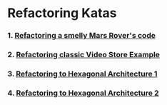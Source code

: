 # Refactoring Katas

### 1. [Refactoring a smelly Mars Rover's code](https://github.com/codesai/code-smells-refactoring-course-php/tree/master/01-refactoring-smelly-mars-rover)

### 2. [Refactoring classic Video Store Example](https://github.com/codesai/code-smells-refactoring-course-php/tree/master/02-refactoring-video-store)

### 3. [Refactoring to Hexagonal Architecture 1](https://github.com/codesai/code-smells-refactoring-course-php/tree/master/03-refactoring-to-hexagonal-architecture)

### 4. [Refactoring to Hexagonal Architecture 2](https://github.com/codesai/code-smells-refactoring-course-php/tree/master/04-refactoring-to-hexagonal-architecture-2)
